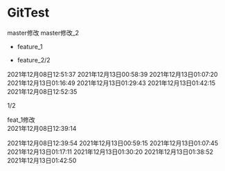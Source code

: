 # GitTest
master修改
master修改_2

- feature_1

- feature_2/2

2021年12月08日12:51:37 2021年12月13日00:58:39 2021年12月13日01:07:20 2021年12月13日01:16:49 2021年12月13日01:29:43 2021年12月13日01:42:15
2021年12月08日12:52:35

1/2

feat_1修改  
2021年12月08日12:39:14

2021年12月08日12:39:54 2021年12月13日00:59:15 2021年12月13日01:07:45 2021年12月13日01:17:11 2021年12月13日01:30:20 2021年12月13日01:38:52 2021年12月13日01:42:50 